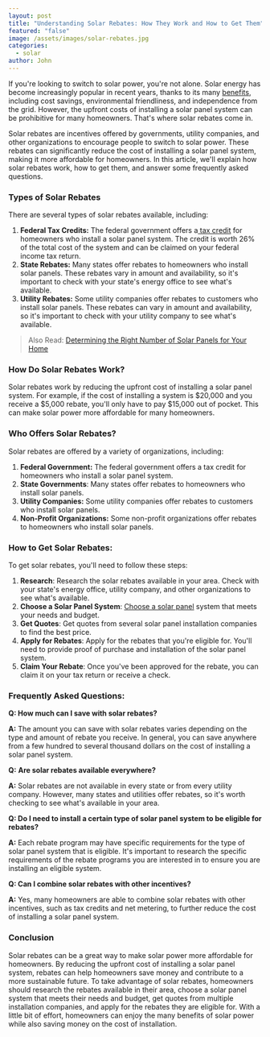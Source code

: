 ```yaml
---
layout: post
title: "Understanding Solar Rebates: How They Work and How to Get Them"
featured: "false"
image: /assets/images/solar-rebates.jpg
categories:
  - solar
author: John
---
```

If you're looking to switch to solar power, you're not alone. Solar energy has become increasingly popular in recent years, thanks to its many [benefits](https://solarinstaller.me/solar-energy-a-comprehensive-guide-to-installation-benefits-and-cost/), including cost savings, environmental friendliness, and independence from the grid. However, the upfront costs of installing a solar panel system can be prohibitive for many homeowners. That's where solar rebates come in.

Solar rebates are incentives offered by governments, utility companies, and other organizations to encourage people to switch to solar power. These rebates can significantly reduce the cost of installing a solar panel system, making it more affordable for homeowners. In this article, we'll explain how solar rebates work, how to get them, and answer some frequently asked questions.



### **Types of Solar Rebates**



There are several types of solar rebates available, including:

1. **Federal Tax Credits:** The federal government offers a[ tax credit](https://solarinstaller.me/the-benefits-of-battery-storage-and-the-federal-tax-credit/) for homeowners who install a solar panel system. The credit is worth 26% of the total cost of the system and can be claimed on your federal income tax return.
2. **State Rebates:** Many states offer rebates to homeowners who install solar panels. These rebates vary in amount and availability, so it's important to check with your state's energy office to see what's available.
3. **Utility Rebates:** Some utility companies offer rebates to customers who install solar panels. These rebates can vary in amount and availability, so it's important to check with your utility company to see what's available.



> A﻿lso Read: [Determining the Right Number of Solar Panels for Your Home](https://solarinstaller.me/determining-the-right-number-of-solar-panels-for-your-home/)



### **How Do Solar Rebates Work?**



Solar rebates work by reducing the upfront cost of installing a solar panel system. For example, if the cost of installing a system is $20,000 and you receive a $5,000 rebate, you'll only have to pay $15,000 out of pocket. This can make solar power more affordable for many homeowners.



### **Who Offers Solar Rebates?**



Solar rebates are offered by a variety of organizations, including:

1. **Federal Government:** The federal government offers a tax credit for homeowners who install a solar panel system.
2. **State Governments**: Many states offer rebates to homeowners who install solar panels.
3. **Utility Companies:** Some utility companies offer rebates to customers who install solar panels.
4. **Non-Profit Organizations:** Some non-profit organizations offer rebates to homeowners who install solar panels.





### **How to Get Solar Rebates:**



To get solar rebates, you'll need to follow these steps:

1. **Research**: Research the solar rebates available in your area. Check with your state's energy office, utility company, and other organizations to see what's available.
2. **Choose a Solar Panel System**: [Choose a solar panel](https://solarinstaller.me/best-solar-installer-in-the-us-how-to-choose-the-right-one/) system that meets your needs and budget.
3. **Get Quotes**: Get quotes from several solar panel installation companies to find the best price.
4. **Apply for Rebates**: Apply for the rebates that you're eligible for. You'll need to provide proof of purchase and installation of the solar panel system.
5. **Claim Your Rebate**: Once you've been approved for the rebate, you can claim it on your tax return or receive a check.



### **Frequently Asked Questions:**



**Q: How much can I save with solar rebates?** 

**A:** The amount you can save with solar rebates varies depending on the type and amount of rebate you receive. In general, you can save anywhere from a few hundred to several thousand dollars on the cost of installing a solar panel system.

**Q:** **Are solar rebates available everywhere?** 

**A:** Solar rebates are not available in every state or from every utility company. However, many states and utilities offer rebates, so it's worth checking to see what's available in your area.

**Q: Do I need to install a certain type of solar panel system to be eligible for rebates?** 

**A:** Each rebate program may have specific requirements for the type of solar panel system that is eligible. It's important to research the specific requirements of the rebate programs you are interested in to ensure you are installing an eligible system.

**Q: Can I combine solar rebates with other incentives?** 

**A:** Yes, many homeowners are able to combine solar rebates with other incentives, such as tax credits and net metering, to further reduce the cost of installing a solar panel system.



### **Conclusion**



Solar rebates can be a great way to make solar power more affordable for homeowners. By reducing the upfront cost of installing a solar panel system, rebates can help homeowners save money and contribute to a more sustainable future. To take advantage of solar rebates, homeowners should research the rebates available in their area, choose a solar panel system that meets their needs and budget, get quotes from multiple installation companies, and apply for the rebates they are eligible for. With a little bit of effort, homeowners can enjoy the many benefits of solar power while also saving money on the cost of installation.

<!--EndFragment-->